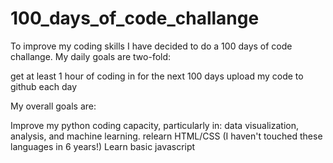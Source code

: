 # 100_days_of_code_challange

To improve my coding skills I have decided to do a 100 days of code challange. 
My daily goals are two-fold:

get at least 1 hour of coding in for the next 100 days
upload my code to github each day

My overall goals are:

Improve my python coding capacity, particularly in: data visualization, analysis, and machine learning.
relearn HTML/CSS (I haven't touched these languages in 6 years!)
Learn basic javascript
